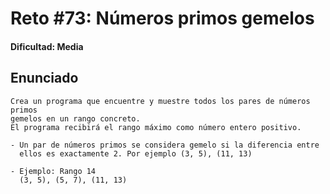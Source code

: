 # Reto #73: Números primos gemelos

#### Dificultad: Media

## Enunciado

```
Crea un programa que encuentre y muestre todos los pares de números primos
gemelos en un rango concreto.
El programa recibirá el rango máximo como número entero positivo.

- Un par de números primos se considera gemelo si la diferencia entre
  ellos es exactamente 2. Por ejemplo (3, 5), (11, 13)

- Ejemplo: Rango 14
  (3, 5), (5, 7), (11, 13)
```
